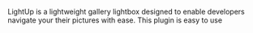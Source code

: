 
LightUp is a lightweight gallery lightbox designed to enable developers navigate your their pictures with ease. This plugin is easy to use
